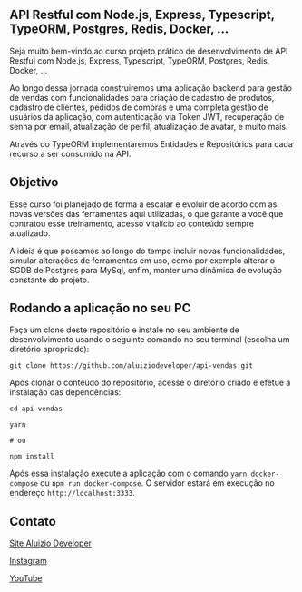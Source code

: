 ## API Restful com Node.js, Express, Typescript, TypeORM, Postgres, Redis, Docker, ...

Seja muito bem-vindo ao curso projeto prático de desenvolvimento de API Restful com Node.js, Express, Typescript, TypeORM, Postgres, Redis, Docker, ...

Ao longo dessa jornada construiremos uma aplicação backend para gestão de vendas com funcionalidades para criação de cadastro de produtos, cadastro de clientes, pedidos de compras e uma completa gestão de usuários da aplicação, com autenticação via Token JWT, recuperação de senha por email, atualização de perfil, atualização de avatar, e muito mais.

Através do TypeORM implementaremos Entidades e Repositórios para cada recurso a ser consumido na API.

## Objetivo

Esse curso foi planejado de forma a escalar e evoluir de acordo com as novas versões das ferramentas aqui utilizadas, o que garante a você que contratou esse treinamento, acesso vitalício ao conteúdo sempre atualizado.

A ideia é que possamos ao longo do tempo incluir novas funcionalidades, simular alterações de ferramentas em uso, como por exemplo alterar o SGDB de Postgres para MySql, enfim, manter uma dinâmica de evolução constante do projeto.

## Rodando a aplicação no seu PC

Faça um clone deste repositório e instale no seu ambiente de desenvolvimento usando o seguinte comando no seu terminal (escolha um diretório apropriado):

```
git clone https://github.com/aluiziodeveloper/api-vendas.git
```

Após clonar o conteúdo do repositório, acesse o diretório criado e efetue a instalação das dependências:

```
cd api-vendas

yarn

# ou

npm install
```

Após essa instalação execute a aplicação com o comando `yarn docker-compose` ou `npm run docker-compose`. O servidor estará em execução no endereço `http://localhost:3333`.

## Contato

[Site Aluizio Developer](https://aluiziodeveloper.com.br)

[Instagram](https://www.instagram.com/smartcontacts/)

[YouTube](https://www.youtube.com/jorgealuizio)
